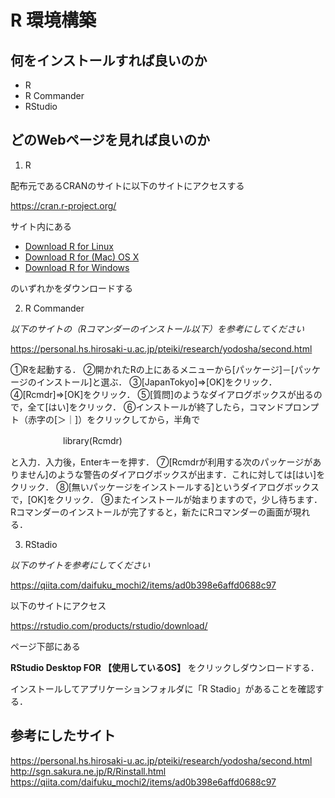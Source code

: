 # R 環境構築

## 何をインストールすれば良いのか

- R
- R Commander
- RStudio

## どのWebページを見れば良いのか

1. R

配布元であるCRANのサイトに以下のサイトにアクセスする

https://cran.r-project.org/

サイト内にある

- [Download R for Linux](https://cran.r-project.org/bin/linux/)
- [Download R for (Mac) OS X](https://cran.r-project.org/bin/macosx/)
- [Download R for Windows](https://cran.r-project.org/bin/windows/)

のいずれかをダウンロードする

2. R Commander

*以下のサイトの（Rコマンダーのインストール以下）を参考にしてください*

https://personal.hs.hirosaki-u.ac.jp/pteiki/research/yodosha/second.html

①Rを起動する．
②開かれたRの上にあるメニューから[パッケージ]－[パッケージのインストール]と選ぶ．
③[JapanTokyo]⇒[OK]をクリック．
④[Rcmdr]⇒[OK]をクリック．
⑤[質問]のようなダイアログボックスが出るので，全て[はい]をクリック．
⑥インストールが終了したら，コマンドプロンプト（赤字の[＞｜]）をクリックしてから，半角で

　　　　　　library(Rcmdr)

と入力．入力後，Enterキーを押す．
⑦[Rcmdrが利用する次のパッケージがありません]のような警告のダイアログボックスが出ます．これに対しては[はい]をクリック．
⑧[無いパッケージをインストールする]というダイアログボックスで，[OK]をクリック．
⑨またインストールが始まりますので，少し待ちます．Rコマンダーのインストールが完了すると，新たにRコマンダーの画面が現れる．

3. RStadio

*以下のサイトを参考にしてください*

https://qiita.com/daifuku_mochi2/items/ad0b398e6affd0688c97



以下のサイトにアクセス

https://rstudio.com/products/rstudio/download/

ページ下部にある

**RStudio Desktop FOR 【使用しているOS】** をクリックしダウンロードする．

インストールしてアプリケーションフォルダに「R Stadio」があることを確認する．



## 参考にしたサイト

https://personal.hs.hirosaki-u.ac.jp/pteiki/research/yodosha/second.html
http://sgn.sakura.ne.jp/R/Rinstall.html
https://qiita.com/daifuku_mochi2/items/ad0b398e6affd0688c97